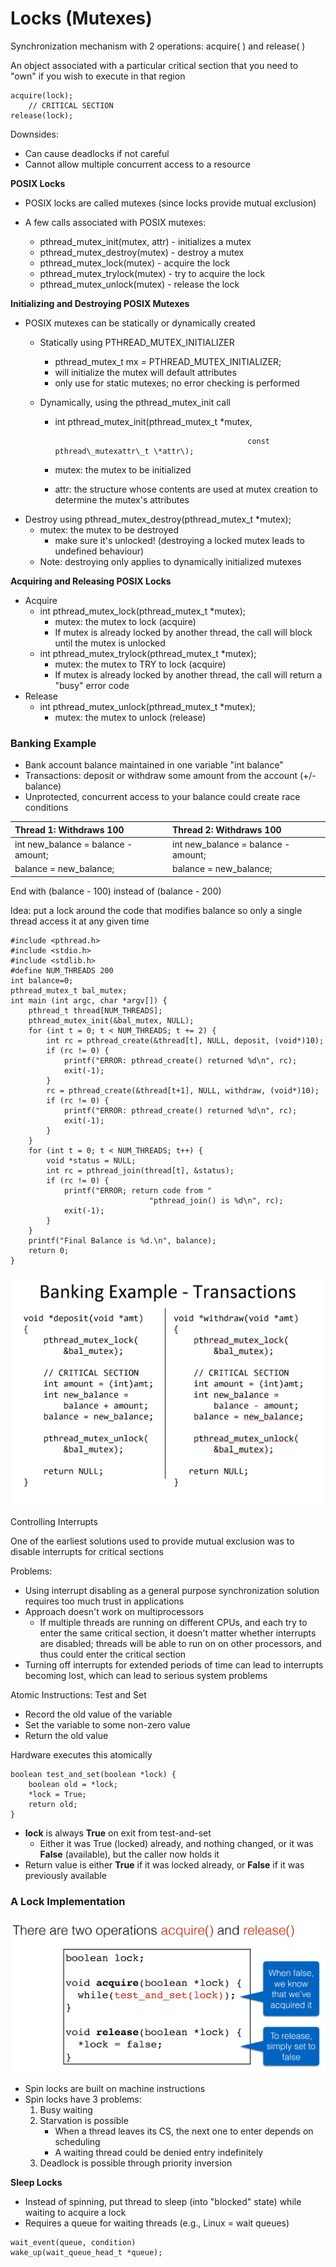 # Locks \(Mutexes\)

Synchronization mechanism with 2 operations: acquire\( \) and release\( \)

An object associated with a particular critical section that you need to "own" if you wish to execute in that region

```text
acquire(lock);
    // CRITICAL SECTION
release(lock);
```

Downsides:

* Can cause deadlocks if not careful
* Cannot allow multiple concurrent access to a resource

**POSIX Locks**

* POSIX locks are called mutexes \(since locks provide mutual exclusion\)
* A few calls associated with POSIX mutexes:

  * pthread\_mutex\_init\(mutex, attr\) - initializes a mutex
  * pthread\_mutex\_destroy\(mutex\) - destroy a mutex
  * pthread\_mutex\_lock\(mutex\) - acquire the lock
  * pthread\_mutex\_trylock\(mutex\) - try to acquire the lock
  * pthread\_mutex\_unlock\(mutex\) - release the lock

**Initializing and Destroying POSIX Mutexes**

* POSIX mutexes can be statically or dynamically created
  * Statically using PTHREAD\_MUTEX\_INITIALIZER
    * pthread\_mutex\_t mx = PTHREAD\_MUTEX\_INITIALIZER;
    * will initialize the mutex will default attributes
    * only use for static mutexes; no error checking is performed
  * Dynamically, using the pthread\_mutex\_init call

    * int pthread\_mutex\_init\(pthread\_mutex\_t \*mutex,

                                                     const pthread\_mutexattr\_t \*attr\);

    * mutex: the mutex to be initialized
    * attr: the structure whose contents are used at mutex creation to determine the mutex's attributes
* Destroy using pthread\_mutex\_destroy\(pthread\_mutex\_t \*mutex\);
  * mutex: the mutex to be destroyed
    * make sure it's unlocked! \(destroying a locked mutex leads to undefined behaviour\)
  * Note: destroying only applies to dynamically initialized mutexes

**Acquiring and Releasing POSIX Locks**

* Acquire 
  * int pthread\_mutex\_lock\(pthread\_mutex\_t \*mutex\);
    * mutex: the mutex to lock \(acquire\)
    * If mutex is already locked by another thread, the call will block until the mutex is unlocked
  * int pthread\_mutex\_trylock\(pthread\_mutex\_t \*mutex\);
    * mutex: the mutex to TRY to lock \(acquire\)
    * If mutex is already locked by another thread, the call will return a "busy" error code
* Release
  * int pthread\_mutex\_unlock\(pthread\_mutex\_t \*mutex\);
    * mutex: the mutex to unlock \(release\)

### Banking Example

* Bank account balance maintained in one variable "int balance"
* Transactions: deposit or withdraw some amount from the account \(+/- balance\)
* Unprotected, concurrent access to your balance could create race conditions

| Thread 1: Withdraws 100 | Thread 2: Withdraws 100 |
| :--- | :--- |
| int new\_balance = balance - amount; | int new\_balance = balance - amount; |
| balance = new\_balance; | balance = new\_balance; |

End with \(balance - 100\) instead of \(balance - 200\)

Idea: put a lock around the code that modifies balance so only a single thread access it at any given time

```text
#include <pthread.h>
#include <stdio.h>
#include <stdlib.h>
#define NUM_THREADS 200
int balance=0;
pthread_mutex_t bal_mutex;
int main (int argc, char *argv[]) {
    pthread_t thread[NUM_THREADS];
    pthread_mutex_init(&bal_mutex, NULL);
    for (int t = 0; t < NUM_THREADS; t += 2) {
        int rc = pthread_create(&thread[t], NULL, deposit, (void*)10); 
        if (rc != 0) {
            printf("ERROR: pthread_create() returned %d\n", rc);
            exit(-1);
        }
        rc = pthread_create(&thread[t+1], NULL, withdraw, (void*)10); 
        if (rc != 0) {
            printf("ERROR: pthread_create() returned %d\n", rc);
            exit(-1);
        }
    }
    for (int t = 0; t < NUM_THREADS; t++) {
        void *status = NULL;
        int rc = pthread_join(thread[t], &status);
        if (rc != 0) {
            printf("ERROR; return code from "
                               "pthread_join() is %d\n", rc);
            exit(-1);
        }
    }
    printf("Final Balance is %d.\n", balance);
    return 0;
}
```

![](../.gitbook/assets/image%20%2825%29.png)

Controlling Interrupts

One of the earliest solutions used to provide mutual exclusion was to disable interrupts for critical sections

Problems:

* Using interrupt disabling as a general purpose synchronization solution requires too much trust in applications
* Approach doesn't work on multiprocessors
  * If multiple threads are running on different CPUs, and each try to enter the same critical section, it doesn't matter whether interrupts are disabled; threads will be able to run on on other processors, and thus could enter the critical section
* Turning off interrupts for extended periods of time can lead to interrupts becoming lost, which can lead to serious system problems

Atomic Instructions: Test and Set

* Record the old value of the variable
* Set the variable to some non-zero value
* Return the old value

Hardware executes this atomically

```text
boolean test_and_set(boolean *lock) {
    boolean old = *lock;
    *lock = True;
    return old;
}
```

* **lock** is always **True** on exit from test-and-set
  * Either it was True \(locked\) already, and nothing changed, or it was **False** \(available\), but the caller now holds it
* Return value is either **True** if it was locked already, or **False** if it was previously available

### A Lock Implementation

![Spin Lock](../.gitbook/assets/image%20%2843%29.png)

* Spin locks are built on machine instructions
* Spin locks have 3 problems:
  1. Busy waiting
  2. Starvation is possible
     * When a thread leaves its CS, the next one to enter depends on scheduling
     * A waiting thread could be denied entry indefinitely
  3. Deadlock is possible through priority inversion

**Sleep Locks**

* Instead of spinning, put thread to sleep \(into "blocked" state\) while waiting to acquire a lock
* Requires a queue for waiting threads \(e.g., Linux = wait queues\)

```text
wait_event(queue, condition)
wake_up(wait_queue_head_t *queue);
```

